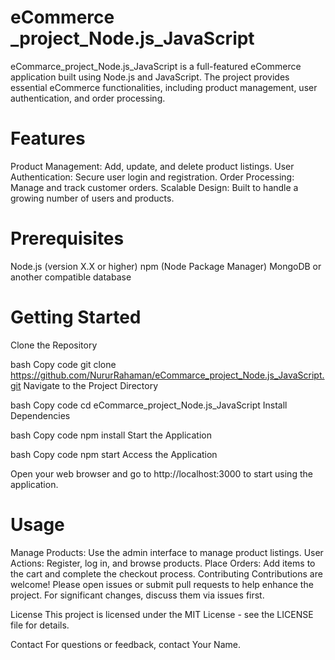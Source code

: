 # eCommerce _project_Node.js_JavaScript

eCommarce_project_Node.js_JavaScript is a full-featured eCommerce application built using Node.js and JavaScript. The project provides essential eCommerce functionalities, including product management, user authentication, and order processing.

# Features
Product Management: Add, update, and delete product listings.
User Authentication: Secure user login and registration.
Order Processing: Manage and track customer orders.
Scalable Design: Built to handle a growing number of users and products.
# Prerequisites
Node.js (version X.X or higher)
npm (Node Package Manager)
MongoDB or another compatible database
# Getting Started
Clone the Repository

bash
Copy code
git clone https://github.com/NururRahaman/eCommarce_project_Node.js_JavaScript.git
Navigate to the Project Directory

bash
Copy code
cd eCommarce_project_Node.js_JavaScript
Install Dependencies

bash
Copy code
npm install
Start the Application

bash
Copy code
npm start
Access the Application

Open your web browser and go to http://localhost:3000 to start using the application.

# Usage
Manage Products: Use the admin interface to manage product listings.
User Actions: Register, log in, and browse products.
Place Orders: Add items to the cart and complete the checkout process.
Contributing
Contributions are welcome! Please open issues or submit pull requests to help enhance the project. For significant changes, discuss them via issues first.

License
This project is licensed under the MIT License - see the LICENSE file for details.

Contact
For questions or feedback, contact Your Name.
